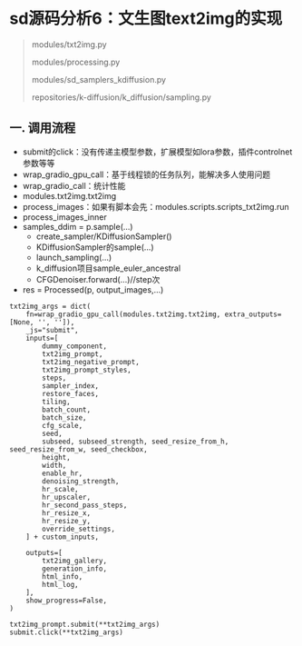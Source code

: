# sd源码分析6：文生图text2img的实现
> modules/txt2img.py
> 
> modules/processing.py
> 
> modules/sd_samplers_kdiffusion.py
> 
> repositories/k-diffusion/k_diffusion/sampling.py

## 一. 调用流程
- submit的click：没有传递主模型参数，扩展模型如lora参数，插件controlnet参数等等
- wrap_gradio_gpu_call：基于线程锁的任务队列，能解决多人使用问题
- wrap_gradio_call：统计性能
- modules.txt2img.txt2img
- process_images：如果有脚本会先：modules.scripts.scripts_txt2img.run
- process_images_inner
- samples_ddim = p.sample(...)
  - create_sampler/KDiffusionSampler()
  - KDiffusionSampler的sample(...)
  - launch_sampling(...)
  - k_diffusion项目sample_euler_ancestral
  - CFGDenoiser.forward(...)//step次
- res = Processed(p, output_images,...)
```
txt2img_args = dict(
    fn=wrap_gradio_gpu_call(modules.txt2img.txt2img, extra_outputs=[None, '', '']),
    _js="submit",
    inputs=[
        dummy_component,
        txt2img_prompt,
        txt2img_negative_prompt,
        txt2img_prompt_styles,
        steps,
        sampler_index,
        restore_faces,
        tiling,
        batch_count,
        batch_size,
        cfg_scale,
        seed,
        subseed, subseed_strength, seed_resize_from_h, seed_resize_from_w, seed_checkbox,
        height,
        width,
        enable_hr,
        denoising_strength,
        hr_scale,
        hr_upscaler,
        hr_second_pass_steps,
        hr_resize_x,
        hr_resize_y,
        override_settings,
    ] + custom_inputs,

    outputs=[
        txt2img_gallery,
        generation_info,
        html_info,
        html_log,
    ],
    show_progress=False,
)

txt2img_prompt.submit(**txt2img_args)
submit.click(**txt2img_args)
```
